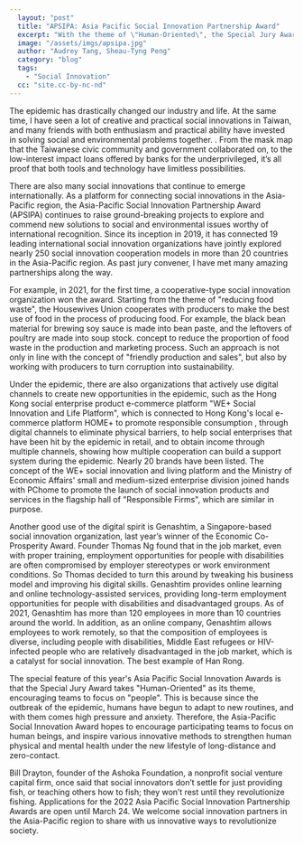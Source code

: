 ```yaml
---
  layout: "post"
  title: "APSIPA: Asia Pacific Social Innovation Partnership Award"
  excerpt: "With the theme of \"Human-Oriented\", the Special Jury Award encourages the team to put the focus back on \"people\"."
  image: "/assets/imgs/apsipa.jpg"
  author: "Audrey Tang, Sheau-Tyng Peng"
  category: "blog"
  tags: 
    - "Social Innovation"
  cc: "site.cc-by-nc-nd"
---
```



The epidemic has drastically changed our industry and life. At the same time, I have seen a lot of creative and practical social innovations in Taiwan, and many friends with both enthusiasm and practical ability have invested in solving social and environmental problems together. . From the mask map that the Taiwanese civic community and government collaborated on, to the low-interest impact loans offered by banks for the underprivileged, it’s all proof that both tools and technology have limitless possibilities. 

There are also many social innovations that continue to emerge internationally. As a platform for connecting social innovations in the Asia-Pacific region, the Asia-Pacific Social Innovation Partnership Award (APSIPA) continues to raise ground-breaking projects to explore and commend new solutions to social and environmental issues worthy of international recognition. Since its inception in 2019, it has connected 19 leading international social innovation organizations have jointly explored nearly 250 social innovation cooperation models in more than 20 countries in the Asia-Pacific region. As past jury convener, I have met many amazing partnerships along the way. 

For example, in 2021, for the first time, a cooperative-type social innovation organization won the award. Starting from the theme of "reducing food waste", the Housewives Union cooperates with producers to make the best use of food in the process of producing food. For example, the black bean material for brewing soy sauce is made into bean paste, and the leftovers of poultry are made into soup stock. concept to reduce the proportion of food waste in the production and marketing process. Such an approach is not only in line with the concept of "friendly production and sales", but also by working with producers to turn corruption into sustainability. 

Under the epidemic, there are also organizations that actively use digital channels to create new opportunities in the epidemic, such as the Hong Kong social enterprise product e-commerce platform "WE+ Social Innovation and Life Platform", which is connected to Hong Kong's local e-commerce platform HOME+ to promote responsible consumption , through digital channels to eliminate physical barriers, to help social enterprises that have been hit by the epidemic in retail, and to obtain income through multiple channels, showing how multiple cooperation can build a support system during the epidemic. Nearly 20 brands have been listed. The concept of the WE+ social innovation and living platform and the Ministry of Economic Affairs' small and medium-sized enterprise division joined hands with PChome to promote the launch of social innovation products and services in the flagship hall of "Responsible Firms", which are similar in purpose. 

Another good use of the digital spirit is Genashtim, a Singapore-based social innovation organization, last year’s winner of the Economic Co-Prosperity Award. Founder Thomas Ng found that in the job market, even with proper training, employment opportunities for people with disabilities are often compromised by employer stereotypes or work environment conditions. So Thomas decided to turn this around by tweaking his business model and improving his digital skills. Genashtim provides online learning and online technology-assisted services, providing long-term employment opportunities for people with disabilities and disadvantaged groups. As of 2021, Genashtim has more than 120 employees in more than 10 countries around the world. In addition, as an online company, Genashtim allows employees to work remotely, so that the composition of employees is diverse, including people with disabilities, Middle East refugees or HIV-infected people who are relatively disadvantaged in the job market, which is a catalyst for social innovation. The best example of Han Rong. 

 The special feature of this year's Asia Pacific Social Innovation Awards is that the Special Jury Award takes "Human-Oriented" as its theme, encouraging teams to focus on "people". This is because since the outbreak of the epidemic, humans have begun to adapt to new routines, and with them comes high pressure and anxiety. Therefore, the Asia-Pacific Social Innovation Award hopes to encourage participating teams to focus on human beings, and inspire various innovative methods to strengthen human physical and mental health under the new lifestyle of long-distance and zero-contact. 

Bill Drayton, founder of the Ashoka Foundation, a nonprofit social venture capital firm, once said that social innovators don’t settle for just providing fish, or teaching others how to fish; they won’t rest until they revolutionize fishing. Applications for the 2022 Asia Pacific Social Innovation Partnership Awards are open until March 24. We welcome social innovation partners in the Asia-Pacific region to share with us innovative ways to revolutionize society. 
